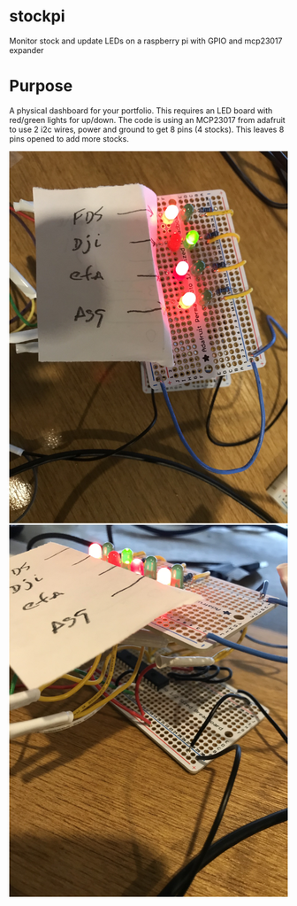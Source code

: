 # stockpi
Monitor stock and update LEDs on a raspberry pi with GPIO and mcp23017 expander

# Purpose
A physical dashboard for your portfolio.
This requires an LED board with red/green lights for up/down. 
The code is using an MCP23017 from adafruit to use 2 i2c wires, power and ground to get 8 pins (4 stocks).
This leaves 8 pins opened to add more stocks.

![Led board](img/upper.jpg)
![MCP23017 mux](img/lower.jpg)
